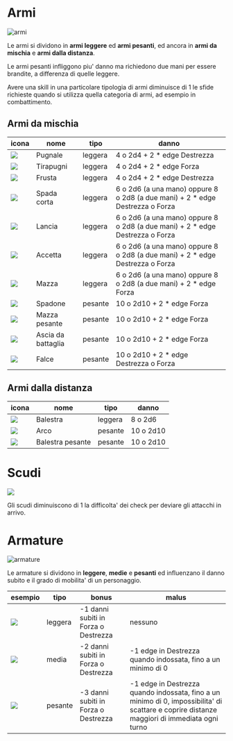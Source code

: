 # Armi

![armi](https://artfiles.alphacoders.com/110/thumb-1920-110402.jpg)

Le armi si dividono in **armi leggere** ed **armi pesanti**, ed ancora in **armi da mischia** e **armi dalla distanza**.

Le armi pesanti infliggono piu' danno ma richiedono due mani per essere brandite, a differenza di quelle leggere.

Avere una skill in una particolare tipologia di armi diminuisce di 1 le sfide richieste quando si utilizza quella
categoria di armi, ad esempio in combattimento.

## Armi da mischia

| icona | nome | tipo | danno |
| --- | --- | --- | --- |
| ![](https://darksouls3.wiki.fextralife.com/file/Dark-Souls-3/dagger-icon.png) | Pugnale | leggera | 4 o 2d4 + 2 * edge Destrezza |
| ![](https://darksouls3.wiki.fextralife.com/file/Dark-Souls-3/caestus-icon.png) | Tirapugni | leggera | 4 o 2d4 + 2 * edge Forza |
| ![](https://darksouls3.wiki.fextralife.com/file/Dark-Souls-3/whip-icon.png) | Frusta | leggera | 4 o 2d4 + 2 * edge Destrezza|
| ![](https://darksouls3.wiki.fextralife.com/file/Dark-Souls-3/shortsword-icon.png) | Spada corta | leggera | 6 o 2d6 (a una mano) oppure 8 o 2d8 (a due mani) + 2 * edge Destrezza o Forza|
| ![](https://darksouls3.wiki.fextralife.com/file/Dark-Souls-3/spear-icon.png) | Lancia | leggera | 6 o 2d6 (a una mano) oppure 8 o 2d8 (a due mani) + 2 * edge Destrezza o Forza|
| ![](https://darksouls3.wiki.fextralife.com/file/Dark-Souls-3/hand_axe-icon.png) | Accetta | leggera | 6 o 2d6 (a una mano) oppure 8 o 2d8 (a due mani) + 2 * edge Destrezza o Forza|
| ![](https://darksouls3.wiki.fextralife.com/file/Dark-Souls-3/mace-icon.png) | Mazza | leggera | 6 o 2d6 (a una mano) oppure 8 o 2d8 (a due mani) + 2 * edge Forza|
| ![](https://darksouls3.wiki.fextralife.com/file/Dark-Souls-3/bastard_sword-icon.png) | Spadone | pesante | 10 o 2d10 + 2 * edge Forza|
| ![](https://darksouls3.wiki.fextralife.com/file/Dark-Souls-3/vordts_great_hammer-icon.png) | Mazza pesante | pesante | 10 o 2d10 + 2 * edge Forza|
| ![](https://darksouls3.wiki.fextralife.com/file/Dark-Souls-3/battle_axe-icon.png) | Ascia da battaglia | pesante | 10 o 2d10 + 2 * edge Forza|
| ![](https://darksouls3.wiki.fextralife.com/file/Dark-Souls-3/great_scythe-icon.png) | Falce | pesante | 10 o 2d10 + 2 * edge Destrezza o Forza|

## Armi dalla distanza

| icona | nome | tipo | danno |
| --- | --- | --- | --- |
| ![](https://darksouls3.wiki.fextralife.com/file/Dark-Souls-3/light_crossbow-icon.png) | Balestra | leggera | 8 o 2d6 |
| ![](https://darksouls3.wiki.fextralife.com/file/Dark-Souls-3/longbow-icon.png) | Arco | pesante | 10 o 2d10 |
| ![](https://darksouls3.wiki.fextralife.com/file/Dark-Souls-3/heavy_crossbow-icon.png) | Balestra pesante | pesante | 10 o 2d10 |

# Scudi

![](https://i.kym-cdn.com/photos/images/facebook/000/724/051/e9c.jpeg)

Gli scudi diminuiscono di 1 la difficolta' dei check per deviare gli attacchi in arrivo.

# Armature

![armature](https://img2.goodfon.com/wallpaper/nbig/a/c8/dark-souls-solaire-of-astora.jpg)

Le armature si dividono in **leggere**, **medie** e **pesanti** ed influenzano il danno subito e il grado di mobilita'
di un personaggio.

| esempio | tipo | bonus | malus |
| --- | --- | --- | --- |
| ![](https://darksouls3.wiki.fextralife.com/file/Dark-Souls-3/assassin_set.jpg) | leggera | -1 danni subiti in Forza o Destrezza | nessuno |
| ![](https://darksouls3.wiki.fextralife.com/file/Dark-Souls-3/elite_knight_set.jpg) | media | -2 danni subiti in Forza o Destrezza | -1 edge in Destrezza quando indossata, fino a un minimo di 0 |
| ![](https://darksouls3.wiki.fextralife.com/file/Dark-Souls-3/havel's_set.jpg) | pesante | -3 danni subiti in Forza o Destrezza | -1 edge in Destrezza quando indossata, fino a un minimo di 0, impossibilita' di scattare e coprire distanze maggiori di immediata ogni turno |
